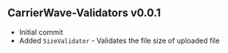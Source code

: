 ## CarrierWave-Validators v0.0.1 
   * Initial commit
   * Added `SizeValidator` - Validates the file size of uploaded file
